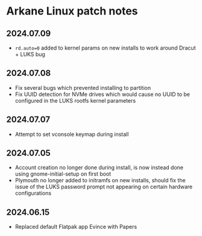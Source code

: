 # Arkane Linux patch notes

## 2024.07.09
- `rd.auto=0` added to kernel params on new installs to work around Dracut + LUKS bug

## 2024.07.08
- Fix several bugs which prevented installing to partition
- Fix UUID detection for NVMe drives which would cause no UUID to be configured in the LUKS rootfs kernel parameters

## 2024.07.07
- Attempt to set vconsole keymap during install

## 2024.07.05
- Account creation no longer done during install, is now instead done using gnome-initial-setup on first boot
- Plymouth no longer added to initramfs on new installs, should fix the issue of the LUKS password prompt not appearing on certain hardware configurations

## 2024.06.15
- Replaced default Flatpak app Evince with Papers
